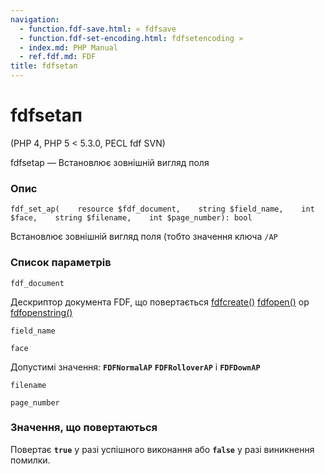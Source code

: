 ```yaml
---
navigation:
  - function.fdf-save.html: « fdfsave
  - function.fdf-set-encoding.html: fdfsetencoding »
  - index.md: PHP Manual
  - ref.fdf.md: FDF
title: fdfsetап
---
```

# fdfsetап

(PHP 4, PHP 5 < 5.3.0, PECL fdf SVN)

fdfsetap — Встановлює зовнішній вигляд поля

### Опис

```methodsynopsis
fdf_set_ap(    resource $fdf_document,    string $field_name,    int $face,    string $filename,    int $page_number): bool
```

Встановлює зовнішній вигляд поля (тобто значення ключа `/AP`

### Список параметрів

`fdf_document`

Дескриптор документа FDF, що повертається [fdfcreate()](function.fdf-create.html) [fdfopen()](function.fdf-open.html) ор [fdfopenstring()](function.fdf-open-string.html)

`field_name`

`face`

Допустимі значення: **`FDFNormalAP`** **`FDFRolloverAP`** і **`FDFDownAP`**

`filename`

`page_number`

### Значення, що повертаються

Повертає **`true`** у разі успішного виконання або **`false`** у разі виникнення помилки.
